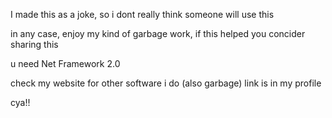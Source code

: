 I made this as a joke, so i dont really think someone will use this

in any case, enjoy my kind of garbage work, if this helped you concider sharing this

u need Net Framework 2.0

check my website for other software i do (also garbage) link is in my profile

cya!!
